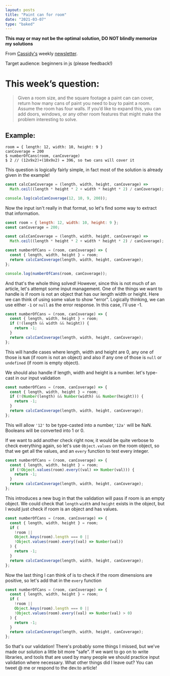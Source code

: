 ```yaml
---
layout: posts
title: "Paint can for room"
date: "2021-03-07"
type: "baked"
---
```


**This may or may not be the optimal solution, DO NOT blindly memorize my solutions**

From [Cassidy's](https://twitter.com/cassidoo) weekly [newsletter](https://buttondown.email/cassidoo/archive/03337905-32a8-4c6c-b9e5-4ffa3f592d50).

Target audience: beginners in js (please feedback!)

# This week’s question:
> Given a room size, and the square footage a paint can can cover, return how many cans of paint you need to buy to paint a room. Assume the room has four walls. If you’d like to expand this, you can add doors, windows, or any other room features that might make the problem interesting to solve.

## Example:

```
room = { length: 12, width: 10, height: 9 }
canCoverage = 200
$ numberOfCans(room, canCoverage)
$ 2 // (12x9x2)+(10x9x2) = 396, so two cans will cover it
```

This question is logically fairly simple, in fact most of the solution is already given in the example!

```js
const calcCanCoverage = (length, width, height, canCoverage) =>
  Math.ceil((length * height * 2 + width * height * 2) / canCoverage);

console.log(calcCanCoverage(12, 10, 9, 200));
```

Now the input isn't really in that format, so let's find some way to extract that information.

```js
const room = { length: 12, width: 10, height: 9 };
const canCoverage = 200;

const calcCanCoverage = (length, width, height, canCoverage) =>
  Math.ceil((length * height * 2 + width * height * 2) / canCoverage);

const numberOfCans = (room, canCoverage) => {
  const { length, width, height } = room;
  return calcCanCoverage(length, width, height, canCoverage);
};

console.log(numberOfCans(room, canCoverage));
```

And that's the whole thing solved! However, since this is not much of an article, let's attempt some input management. One of the things we want to handle is if room is not an object that has our length width or height. Here we can think of using some value to show "error". Logically thinking, we can use either `-1` or `null` as the error response. In this case, I'll use -1.

```js
const numberOfCans = (room, canCoverage) => {
  const { length, width, height } = room;
  if (!(length && width && height)) {
    return -1;
  }
  return calcCanCoverage(length, width, height, canCoverage);
};
```

This will handle cases where length, width and height are 0, any one of those is `NaN` (if room is not an object) and also if any one of those is `null` or `undefined` (if room is empty object).

We should also handle if length, width and height is a number. let's type-cast in our input validation

```js
const numberOfCans = (room, canCoverage) => {
  const { length, width, height } = room;
  if (!(Number(length) && Number(width) && Number(height))) {
    return -1;
  }
  return calcCanCoverage(length, width, height, canCoverage);
};
```

This will allow `'12'` to be type-casted into a number,`'12a'` will be NaN. Booleans will be converted into 1 or 0.

If we want to add another check right now, it would be quite verbose to check everything again, so let's use `Object.values` on the room object, so that we get all the values, and an `every` function to test every integer.

```js
const numberOfCans = (room, canCoverage) => {
  const { length, width, height } = room;
  if (!Object.values(room).every((val) => Number(val))) {
    return -1;
  }
  return calcCanCoverage(length, width, height, canCoverage);
};
```

This introduces a new bug in that the validation will pass if room is an empty object. We could check that `length` `width` and `height` exists in the object, but I would just check if room is an object and has values.

```js
const numberOfCans = (room, canCoverage) => {
  const { length, width, height } = room;
  if (
    !room ||
    Object.keys(room).length === 0 ||
    !Object.values(room).every((val) => Number(val))
  ) {
    return -1;
  }
  return calcCanCoverage(length, width, height, canCoverage);
};
```

Now the last thing I can think of is to check if the room dimensions are positive, so let's add that in the `every` function

```js
const numberOfCans = (room, canCoverage) => {
  const { length, width, height } = room;
  if (
    !room ||
    Object.keys(room).length === 0 ||
    !Object.values(room).every((val) => Number(val) > 0)
  ) {
    return -1;
  }
  return calcCanCoverage(length, width, height, canCoverage);
};
```

So that's our validation! There's probably some things I missed, but we've made our solution a little bit more "safe". If we want to go on to write libraries, and tools that are used by many people we should practice input validation where necessary. What other things did I leave out? You can tweet @ me or respond to the dev.to article!
